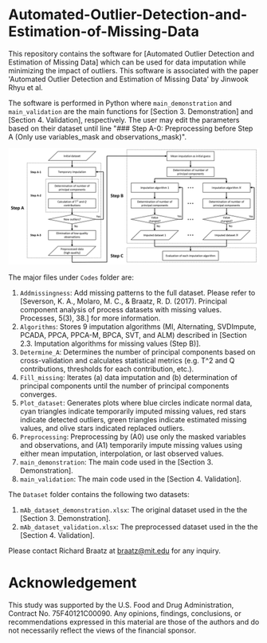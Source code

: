 # Automated-Outlier-Detection-and-Estimation-of-Missing-Data

This repository contains the software for [Automated Outlier Detection and Estimation of Missing Data] which can be used for data imputation while minimizing the impact of outliers.
This software is associated with the paper 'Automated Outlier Detection and Estimation of Missing Data' by Jinwook Rhyu et al.

The software is performed in Python where `main_demonstration` and `main_validation` are the main functions for [Section 3. Demonstration] and [Section 4. Validation], respectively. The user may edit the parameters based on their dataset until line "### Step A-0: Preprocessing before Step A (Only use variables_mask and observations_mask)".

![alt text](https://github.com/JinwookRhyu/Automated-Outlier-Detection-and-Estimation-of-Missing-Data/blob/main/Process_diagram.png?raw=true)

The major files under `Codes` folder are:
1. `Addmissingness`: Add missing patterns to the full dataset. Please refer to [Severson, K. A., Molaro, M. C., & Braatz, R. D. (2017). Principal component analysis of process datasets with missing values. Processes, 5(3), 38.] for more information.
2. `Algorithms`: Stores 9 imputation algorithms (MI, Alternating, SVDImpute, PCADA, PPCA, PPCA-M, BPCA, SVT, and ALM) described in [Section 2.3. Imputation algorithms for missing values (Step B)].
3. `Determine_A`: Determines the number of principal components based on cross-validation and calculates statistical metrics (e.g. T^2 and Q contributions, thresholds for each contribution, etc.).
4. `Fill_missing`: Iterates (a) data imputation and (b) determination of principal components until the number of principal components converges.
5. `Plot_dataset`: Generates plots where blue circles indicate normal data, cyan triangles indicate temporarily imputed missing values, red stars indicate detected outliers, green triangles indicate estimated missing values, and olive stars indicated replaced outliers.
6. `Preprocessing`: Preprocessing by (A0) use only the masked variables and observations, and (A1) temporarily impute missing values using either mean imputation, interpolation, or last observed values.
7. `main_demonstration`: The main code used in the [Section 3. Demonstration].
8. `main_validation`: The main code used in the [Section 4. Validation].

The `Dataset` folder contains the following two datasets:
1. `mAb_dataset_demonstration.xlsx`: The original dataset used in the the [Section 3. Demonstration].
2. `mAb_dataset_validation.xlsx`: The preprocessed dataset used in the the [Section 4. Validation].

Please contact Richard Braatz at braatz@mit.edu for any inquiry. 


# Acknowledgement
This study was supported by the U.S. Food and Drug Administration, Contract No. 75F40121C00090. Any opinions,
findings, conclusions, or recommendations expressed in this material are those of the authors and do not necessarily
reflect the views of the financial sponsor.
